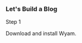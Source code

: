 ### Let's Build a Blog

<section data-transition="fade-in slide-out">
    <p class="fragment fade-up">Step 1</p>
    <p class="fragment current-visible">Download and install Wyam.</p>
</section>